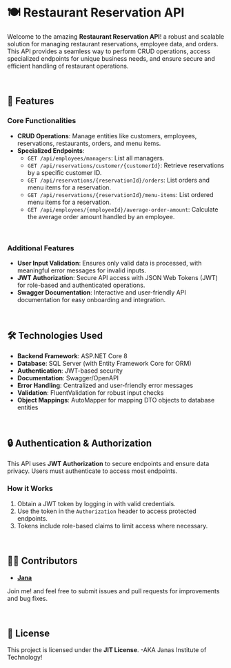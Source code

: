 # 🍽 Restaurant Reservation API

<p>Welcome to the amazing <strong>Restaurant Reservation API</strong>! a robust and scalable solution for managing restaurant reservations, employee data, and orders. This API provides a seamless way to perform CRUD operations, access specialized endpoints for unique business needs, and ensure secure and efficient handling of restaurant operations.</p>

<br>

## 🚀 Features
### Core Functionalities

<ul>
  <li><strong>CRUD Operations</strong>: Manage entities like customers, employees, reservations, restaurants, orders, and menu items.</li>
  <li><strong>Specialized Endpoints</strong>:
    <ul>
      <li><code>GET /api/employees/managers</code>: List all managers.</li>
      <li><code>GET /api/reservations/customer/{customerId}</code>: Retrieve reservations by a specific customer ID.</li>
      <li><code>GET /api/reservations/{reservationId}/orders</code>: List orders and menu items for a reservation.</li>
      <li><code>GET /api/reservations/{reservationId}/menu-items</code>: List ordered menu items for a reservation.</li>
      <li><code>GET /api/employees/{employeeId}/average-order-amount</code>: Calculate the average order amount handled by an employee.</li>
    </ul>
  </li>
</ul>

<br>

### Additional Features
<ul>
  <li><strong>User Input Validation</strong>: Ensures only valid data is processed, with meaningful error messages for invalid inputs.</li>
  <li><strong>JWT Authorization</strong>: Secure API access with JSON Web Tokens (JWT) for role-based and authenticated operations.</li>
  <li><strong>Swagger Documentation</strong>: Interactive and user-friendly API documentation for easy onboarding and integration.</li>
</ul>

<br>

## 🛠️ Technologies Used
<ul>
  <li><strong>Backend Framework</strong>: ASP.NET Core 8</li>
  <li><strong>Database</strong>: SQL Server (with Entity Framework Core for ORM)</li>
  <li><strong>Authentication</strong>: JWT-based security</li>
  <li><strong>Documentation</strong>: Swagger/OpenAPI</li>
  <li><strong>Error Handling</strong>: Centralized and user-friendly error messages</li>
  <li><strong>Validation</strong>: FluentValidation for robust input checks</li>
  <li><strong>Object Mappings</strong>: AutoMapper for mapping DTO objects to database entities</li>
</ul>

<br>

## 🔒 Authentication & Authorization
<p>This API uses <strong>JWT Authorization</strong> to secure endpoints and ensure data privacy. Users must authenticate to access most endpoints.</p>

### How it Works
<ol>
  <li>Obtain a JWT token by logging in with valid credentials.</li>
  <li>Use the token in the <code>Authorization</code> header to access protected endpoints.</li>
  <li>Tokens include role-based claims to limit access where necessary.</li>
</ol>

<br>

## 👩‍💻 Contributors
<ul>
  <li><strong><a href="https://github.com/janaherself">Jana</a></strong></li>
</ul>
<p>Join me! and feel free to submit issues and pull requests for improvements and bug fixes.</p>

<br>

## 📜 License
<p>This project is licensed under the <strong>JIT License</strong>. -AKA Janas Institute of Technology!</p>

